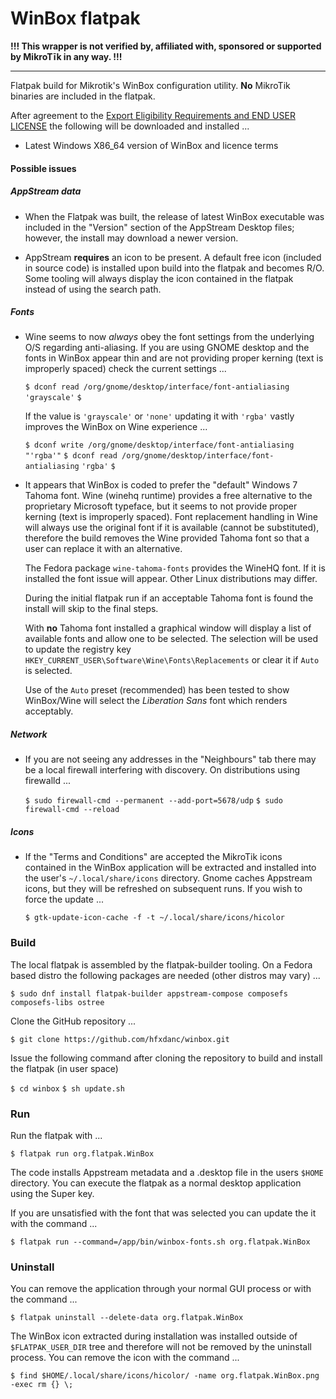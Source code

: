 # WinBox flatpak
**!!! This wrapper is not verified by, affiliated with, sponsored or supported by MikroTīk in any way. !!!**

------

Flatpak build for Mikrotik's WinBox configuration utility.  **No** MikroTik binaries are included in the flatpak. 

After agreement to the [Export Eligibility Requirements and END USER LICENSE](https://mikrotik.com/downloadterms.html) the following will be downloaded and installed ...

- Latest Windows X86_64 version of WinBox and licence terms

#### Possible issues

##### AppStream data

- When the Flatpak was built, the release of latest WinBox executable was included in the "Version" section of the AppStream Desktop files; however, the install may download a newer version.

- AppStream **requires** an icon to be present.  A default free icon (included in source code) is installed upon build into the flatpak and becomes R/O.  Some tooling will always display the icon contained in the flatpak instead of using the search path.

##### Fonts

- Wine seems to now *always* obey the font settings from the underlying O/S regarding anti-aliasing.  If you are using GNOME desktop and the fonts in WinBox appear thin and are not providing proper kerning (text is improperly spaced) check the current settings ...

  `$ dconf read /org/gnome/desktop/interface/font-antialiasing`
  `'grayscale'`
  `$`

  If the value is `'grayscale'` or `'none'` updating it with `'rgba'` vastly improves the WinBox on Wine experience ...

  `$ dconf write /org/gnome/desktop/interface/font-antialiasing "'rgba'"`
  `$ dconf read /org/gnome/desktop/interface/font-antialiasing`
  `'rgba'`
  `$`

- It appears that WinBox is coded to prefer the "default" Windows 7 Tahoma font.  Wine (winehq runtime) provides a free alternative to the proprietary Microsoft typeface, but it seems to not provide proper kerning (text is improperly spaced).  Font replacement handling in Wine will always use the original font  if it is available (cannot be substituted), therefore the build removes the Wine provided Tahoma font so that a user can replace it with an alternative.

  The Fedora package `wine-tahoma-fonts` provides the WineHQ font.  If it is installed the font issue will appear.  Other Linux distributions may differ.
  
  During the initial flatpak run if an acceptable Tahoma font is found the install will skip to the final steps.
  
  With **no** Tahoma font installed a graphical window will display a list of available fonts and allow one to be selected. The selection will be used to update the registry key `HKEY_CURRENT_USER\Software\Wine\Fonts\Replacements` or clear it if  `Auto` is selected.
  
  Use of the `Auto` preset (recommended) has been tested to show WinBox/Wine will select the *Liberation Sans* font which renders acceptably.

##### Network

- If you are not seeing any addresses in the "Neighbours" tab there may be a local firewall interfering with discovery.  On distributions using firewalld ...

  `$ sudo firewall-cmd --permanent --add-port=5678/udp`
  `$ sudo firewall-cmd --reload`

##### Icons

- If the "Terms and Conditions" are accepted the MikroTik icons contained in the WinBox application will be extracted and installed into the user's `~/.local/share/icons` directory.  Gnome caches Appstream icons, but they will be refreshed on subsequent runs.  If you wish to force the update ...

  `$ gtk-update-icon-cache -f -t ~/.local/share/icons/hicolor`

### Build

The local flatpak is assembled by the flatpak-builder tooling.  On a Fedora based distro the following packages are needed (other distros may vary) ...

`$ sudo dnf install flatpak-builder appstream-compose composefs composefs-libs ostree` 

Clone the GitHub repository ...

`$ git clone https://github.com/hfxdanc/winbox.git`

Issue the following command after cloning the repository to build and install the flatpak (in user space)

`$ cd winbox`
`$ sh update.sh`

### Run

Run the flatpak with ...

`$ flatpak run org.flatpak.WinBox`

The code installs Appstream metadata and a .desktop file in the users `$HOME` directory.  You can execute the flatpak as a normal desktop  application using the Super key.

If you are unsatisfied with the font that was selected you can update the it with the command ...

`$ flatpak run --command=/app/bin/winbox-fonts.sh org.flatpak.WinBox`

### Uninstall

You can remove the application through your normal GUI process or with the command ...

```
$ flatpak uninstall --delete-data org.flatpak.WinBox
```

The WinBox icon extracted during installation was installed outside of `$FLATPAK_USER_DIR` tree and therefore will not be removed by the uninstall process.  You can remove the icon with the command ...

`$ find $HOME/.local/share/icons/hicolor/ -name org.flatpak.WinBox.png -exec rm {} \;`
